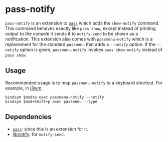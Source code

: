 # pass-notify

`pass-notify` is an extension to [`pass`][pass] which adds the `show-notify` command.
This command behaves exactly like `pass show`,
except instead of printing output to the console it sends it to `notify-send`
to be shown as a notification.
This extension also comes with `passmenu-notify`
which is a replacement for the standard `passmenu` that adds a `--notify` option.
If the `--notify` option is given, `passmenu-notify` invokes `pass show-notify` instead of `pass show`.


## Usage

Recommended usage is to map `passmenu-notify` to a keyboard shortcut.
For example, in [i3wm][]:

```
bindsym $mod+p exec passmenu-notify --notify
bindsym $mod+Shift+p exec passmenu --type
```


## Dependencies

- [`pass`][pass]: since this is an extension for it.
- [libnotify][]: for `notify-send`.


[i3wm]: https://i3wm.org/docs/userguide.html
[libnotify]: https://developer.gnome.org/libnotify/
[pass]: https://www.passwordstore.org/
